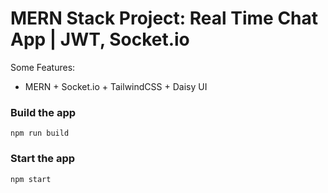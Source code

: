 # MERN Stack Project: Real Time Chat App | JWT, Socket.io


Some Features:

- MERN + Socket.io + TailwindCSS + Daisy UI

### Build the app

```shell
npm run build
```

### Start the app

```shell
npm start
```
